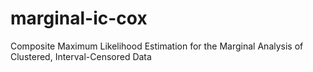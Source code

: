 # marginal-ic-cox
Composite Maximum Likelihood Estimation for the Marginal Analysis of Clustered, Interval-Censored Data
